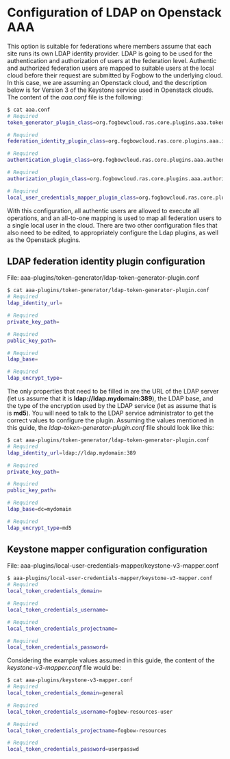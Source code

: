 # Configuration of LDAP on Openstack AAA

This option is suitable for federations where members assume that each site runs its own LDAP
identity provider. LDAP is going to be used for the authentication and authorization of users
at the federation level. Authentic and authorized federation users are mapped to suitable users
at the local cloud before their request are submitted by Fogbow to the underlying cloud. In this
case, we are assuming an Openstack cloud, and the description below is for Version 3 of the
Keystone service used in Openstack clouds. The content of the *aaa.conf* file is the following:

```bash
$ cat aaa.conf
# Required
token_generator_plugin_class=org.fogbowcloud.ras.core.plugins.aaa.tokengenerator.ldap.LdapTokenGeneratorPlugin

# Required
federation_identity_plugin_class=org.fogbowcloud.ras.core.plugins.aaa.identity.ldap.LdapIdentityPlugin

# Required
authentication_plugin_class=org.fogbowcloud.ras.core.plugins.aaa.authentication.ldap.LdapAuthenticationPlugin

# Required
authorization_plugin_class=org.fogbowcloud.ras.core.plugins.aaa.authorization.DefaultAuthorizationPlugin

# Required
local_user_credentials_mapper_plugin_class=org.fogbowcloud.ras.core.plugins.aaa.mapper.all2one.OpenStackAllToOneMapper
```

With this configuration, all authentic users are allowed to execute all operations, and an all-to-one mapping
is used to map all federation users to a single local user in the cloud. There are two other configuration files
that also need to be edited, to appropriately configure the Ldap plugins, as well as the Openstack plugins.

## LDAP federation identity plugin configuration

File: aaa-plugins/token-generator/ldap-token-generator-plugin.conf

```bash
$ cat aaa-plugins/token-generator/ldap-token-generator-plugin.conf
# Required
ldap_identity_url=

# Required
private_key_path=

# Required
public_key_path=

# Required
ldap_base=

# Required
ldap_encrypt_type=
```

The only properties that need to be filled in are the URL of the LDAP server (let us assume that it is
**ldap://ldap.mydomain:389**), the LDAP base, and the type of the encryption used by the LDAP service
(let as assume that is is **md5**). You will need to talk to the LDAP service administrator to get the
correct values to configure the plugin. Assuming the values mentioned in this guide, the
*ldap-token-generator-plugin.conf* file should look like this:

```bash
$ cat aaa-plugins/token-generator/ldap-token-generator-plugin.conf
# Required
ldap_identity_url=ldap://ldap.mydomain:389

# Required
private_key_path=

# Required
public_key_path=

# Required
ldap_base=dc=mydomain

# Required
ldap_encrypt_type=md5
```

## Keystone mapper configuration configuration

File: aaa-plugins/local-user-credentials-mapper/keystone-v3-mapper.conf

```bash
$ aaa-plugins/local-user-credentials-mapper/keystone-v3-mapper.conf
# Required
local_token_credentials_domain=

# Required
local_token_credentials_username=

# Required
local_token_credentials_projectname=

# Required
local_token_credentials_password=
```

Considering the example values assumed in this guide, the content of the *keystone-v3-mapper.conf* file would be:

```bash
$ cat aaa-plugins/keystone-v3-mapper.conf
# Required
local_token_credentials_domain=general

# Required
local_token_credentials_username=fogbow-resources-user

# Required
local_token_credentials_projectname=fogbow-resources

# Required
local_token_credentials_password=userpasswd
```
